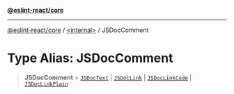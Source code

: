 [**@eslint-react/core**](../../README.md)

***

[@eslint-react/core](../../README.md) / [\<internal\>](../README.md) / JSDocComment

# Type Alias: JSDocComment

> **JSDocComment** = [`JSDocText`](../interfaces/JSDocText.md) \| [`JSDocLink`](../interfaces/JSDocLink.md) \| [`JSDocLinkCode`](../interfaces/JSDocLinkCode.md) \| [`JSDocLinkPlain`](../interfaces/JSDocLinkPlain.md)

